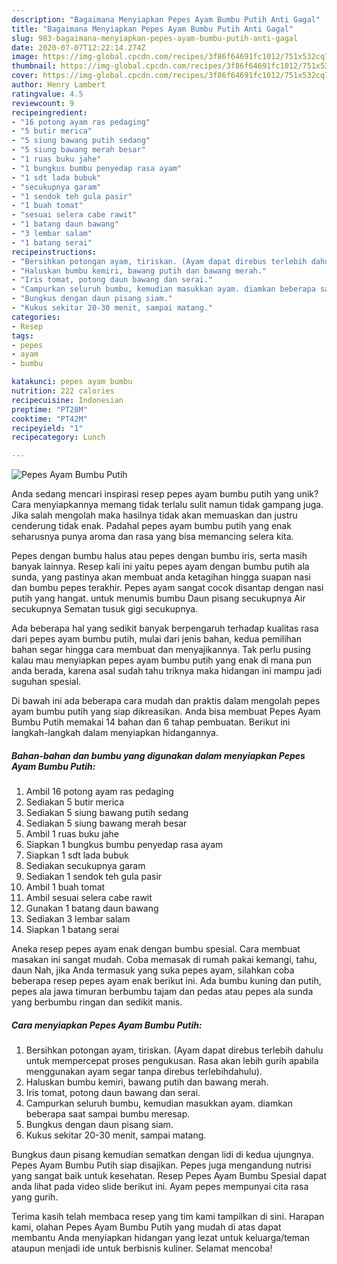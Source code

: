 ```yaml
---
description: "Bagaimana Menyiapkan Pepes Ayam Bumbu Putih Anti Gagal"
title: "Bagaimana Menyiapkan Pepes Ayam Bumbu Putih Anti Gagal"
slug: 983-bagaimana-menyiapkan-pepes-ayam-bumbu-putih-anti-gagal
date: 2020-07-07T12:22:14.274Z
image: https://img-global.cpcdn.com/recipes/3f86f64691fc1012/751x532cq70/pepes-ayam-bumbu-putih-foto-resep-utama.jpg
thumbnail: https://img-global.cpcdn.com/recipes/3f86f64691fc1012/751x532cq70/pepes-ayam-bumbu-putih-foto-resep-utama.jpg
cover: https://img-global.cpcdn.com/recipes/3f86f64691fc1012/751x532cq70/pepes-ayam-bumbu-putih-foto-resep-utama.jpg
author: Henry Lambert
ratingvalue: 4.5
reviewcount: 9
recipeingredient:
- "16 potong ayam ras pedaging"
- "5 butir merica"
- "5 siung bawang putih sedang"
- "5 siung bawang merah besar"
- "1 ruas buku jahe"
- "1 bungkus bumbu penyedap rasa ayam"
- "1 sdt lada bubuk"
- "secukupnya garam"
- "1 sendok teh gula pasir"
- "1 buah tomat"
- "sesuai selera cabe rawit"
- "1 batang daun bawang"
- "3 lembar salam"
- "1 batang serai"
recipeinstructions:
- "Bersihkan potongan ayam, tiriskan. (Ayam dapat direbus terlebih dahulu untuk mempercepat proses pengukusan. Rasa akan lebih gurih apabila menggunakan ayam segar tanpa direbus terlebihdahulu)."
- "Haluskan bumbu kemiri, bawang putih dan bawang merah."
- "Iris tomat, potong daun bawang dan serai."
- "Campurkan seluruh bumbu, kemudian masukkan ayam. diamkan beberapa saat sampai bumbu meresap."
- "Bungkus dengan daun pisang siam."
- "Kukus sekitar 20-30 menit, sampai matang."
categories:
- Resep
tags:
- pepes
- ayam
- bumbu

katakunci: pepes ayam bumbu 
nutrition: 222 calories
recipecuisine: Indonesian
preptime: "PT28M"
cooktime: "PT42M"
recipeyield: "1"
recipecategory: Lunch

---
```



![Pepes Ayam Bumbu Putih](https://img-global.cpcdn.com/recipes/3f86f64691fc1012/751x532cq70/pepes-ayam-bumbu-putih-foto-resep-utama.jpg)

Anda sedang mencari inspirasi resep pepes ayam bumbu putih yang unik? Cara menyiapkannya memang tidak terlalu sulit namun tidak gampang juga. Jika salah mengolah maka hasilnya tidak akan memuaskan dan justru cenderung tidak enak. Padahal pepes ayam bumbu putih yang enak seharusnya punya aroma dan rasa yang bisa memancing selera kita.

Pepes dengan bumbu halus atau pepes dengan bumbu iris, serta masih banyak lainnya. Resep kali ini yaitu pepes ayam dengan bumbu putih ala sunda, yang pastinya akan membuat anda ketagihan hingga suapan nasi dan bumbu pepes terakhir. Pepes ayam sangat cocok disantap dengan nasi putih yang hangat. untuk menumis bumbu Daun pisang secukupnya Air secukupnya Sematan tusuk gigi secukupnya.

Ada beberapa hal yang sedikit banyak berpengaruh terhadap kualitas rasa dari pepes ayam bumbu putih, mulai dari jenis bahan, kedua pemilihan bahan segar hingga cara membuat dan menyajikannya. Tak perlu pusing kalau mau menyiapkan pepes ayam bumbu putih yang enak di mana pun anda berada, karena asal sudah tahu triknya maka hidangan ini mampu jadi suguhan spesial.


Di bawah ini ada beberapa cara mudah dan praktis dalam mengolah pepes ayam bumbu putih yang siap dikreasikan. Anda bisa membuat Pepes Ayam Bumbu Putih memakai 14 bahan dan 6 tahap pembuatan. Berikut ini langkah-langkah dalam menyiapkan hidangannya.

<!--inarticleads1-->

##### Bahan-bahan dan bumbu yang digunakan dalam menyiapkan Pepes Ayam Bumbu Putih:

1. Ambil 16 potong ayam ras pedaging
1. Sediakan 5 butir merica
1. Sediakan 5 siung bawang putih sedang
1. Sediakan 5 siung bawang merah besar
1. Ambil 1 ruas buku jahe
1. Siapkan 1 bungkus bumbu penyedap rasa ayam
1. Siapkan 1 sdt lada bubuk
1. Sediakan secukupnya garam
1. Sediakan 1 sendok teh gula pasir
1. Ambil 1 buah tomat
1. Ambil sesuai selera cabe rawit
1. Gunakan 1 batang daun bawang
1. Sediakan 3 lembar salam
1. Siapkan 1 batang serai


Aneka resep pepes ayam enak dengan bumbu spesial. Cara membuat masakan ini sangat mudah. Coba memasak di rumah pakai kemangi, tahu, daun Nah, jika Anda termasuk yang suka pepes ayam, silahkan coba beberapa resep pepes ayam enak berikut ini. Ada bumbu kuning dan putih, pepes ala jawa timuran berbumbu tajam dan pedas atau pepes ala sunda yang berbumbu ringan dan sedikit manis. 

<!--inarticleads2-->

##### Cara menyiapkan Pepes Ayam Bumbu Putih:

1. Bersihkan potongan ayam, tiriskan. (Ayam dapat direbus terlebih dahulu untuk mempercepat proses pengukusan. Rasa akan lebih gurih apabila menggunakan ayam segar tanpa direbus terlebihdahulu).
1. Haluskan bumbu kemiri, bawang putih dan bawang merah.
1. Iris tomat, potong daun bawang dan serai.
1. Campurkan seluruh bumbu, kemudian masukkan ayam. diamkan beberapa saat sampai bumbu meresap.
1. Bungkus dengan daun pisang siam.
1. Kukus sekitar 20-30 menit, sampai matang.


Bungkus daun pisang kemudian sematkan dengan lidi di kedua ujungnya. Pepes Ayam Bumbu Putih siap disajikan. Pepes juga mengandung nutrisi yang sangat baik untuk kesehatan. Resep Pepes Ayam Bumbu Spesial dapat anda lihat pada video slide berikut ini. Ayam pepes mempunyai cita rasa yang gurih. 

Terima kasih telah membaca resep yang tim kami tampilkan di sini. Harapan kami, olahan Pepes Ayam Bumbu Putih yang mudah di atas dapat membantu Anda menyiapkan hidangan yang lezat untuk keluarga/teman ataupun menjadi ide untuk berbisnis kuliner. Selamat mencoba!
